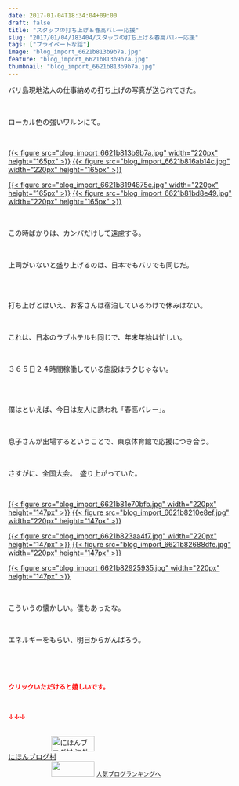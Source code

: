 ```yaml
---
date: 2017-01-04T18:34:04+09:00
draft: false
title: "スタッフの打ち上げ＆春高バレー応援"
slug: "2017/01/04/183404/スタッフの打ち上げ＆春高バレー応援"
tags: ["プライベートな話"]
image: "blog_import_6621b813b9b7a.jpg"
feature: "blog_import_6621b813b9b7a.jpg"
thumbnail: "blog_import_6621b813b9b7a.jpg"
---
```

<p>バリ島現地法人の仕事納めの打ち上げの写真が送られてきた。</p><p> </p><p>ローカル色の強いワルンにて。</p><p> </p><p><a href="blog_import_6621b814cff25.jpg">{{< figure src="blog_import_6621b813b9b7a.jpg" width="220px" height="165px" >}}</a> <a href="blog_import_6621b817c0be2.jpg">{{< figure src="blog_import_6621b816ab14c.jpg" width="220px" height="165px" >}}</a></p><p><a href="blog_import_6621b81a5d60c.jpg">{{< figure src="blog_import_6621b8194875e.jpg" width="220px" height="165px" >}}</a> <a href="blog_import_6621b81d036a3.jpg">{{< figure src="blog_import_6621b81bd8e49.jpg" width="220px" height="165px" >}}</a></p><p> </p><p>この時ばかりは、カンパだけして遠慮する。</p><p> </p><p>上司がいないと盛り上げるのは、日本でもバリでも同じだ。</p><p> </p><p><br/>打ち上げとはいえ、お客さんは宿泊しているわけで休みはない。</p><p> </p><p>これは、日本のラブホテルも同じで、年末年始は忙しい。</p><p> </p><p>３６５日２４時間稼働している施設はラクじゃない。</p><p> </p><p><br/>僕はといえば、今日は友人に誘われ「春高バレー」。</p><p> </p><p>息子さんが出場するということで、東京体育館で応援につき合う。</p><p> </p><p>さすがに、全国大会。　盛り上がっていた。</p><p> </p><p><a href="blog_import_6621b81f85515.jpg">{{< figure src="blog_import_6621b81e70bfb.jpg" width="220px" height="147px" >}}</a> <a href="blog_import_6621b8223ba8b.jpg">{{< figure src="blog_import_6621b8210e8ef.jpg" width="220px" height="147px" >}}</a></p><p><a href="blog_import_6621b824c8a2d.jpg">{{< figure src="blog_import_6621b823aa4f7.jpg" width="220px" height="147px" >}}</a> <a href="blog_import_6621b827a53e6.jpg">{{< figure src="blog_import_6621b82688dfe.jpg" width="220px" height="147px" >}}</a></p><p><a href="blog_import_6621b82a3c32e.jpg">{{< figure src="blog_import_6621b82925935.jpg" width="220px" height="147px" >}}</a></p><p> </p><p>こういうの懐かしい。僕もあったな。</p><p> </p><p>エネルギーをもらい、明日からがんばろう。</p><p> </p><p> </p><p><font color="#ff0000" size="2"><strong>クリックいただけると嬉しいです。</strong></font></p><p> </p><p><font color="#ff0000" size="2"><strong>↓↓↓</strong></font></p><p><br/><a href="ranking.html?p_cid=01260127" target="_blank"><img width="88" height="31" alt="にほんブログ村 海外生活ブログ バリ島情報へ" src="data:image/svg+xml;charset=utf-8,%3Csvg%20xmlns%3D%22http%3A%2F%2Fwww.w3.org%2F2000%2Fsvg%22%20title%3D%22Placeholder%20for%20Images%22%20role%3D%22presentation%22%20viewBox%3D%220%200%2088%2031%22%20%2F%3E" border="0" data-src="https://img-proxy.blog-video.jp/images?url=http%3A%2F%2Foverseas.blogmura.com%2Fbali%2Fimg%2Fbali88_31.gif" style="aspect-ratio: auto 88 / 31;"/><noscript><img width="88" height="31" alt="にほんブログ村 海外生活ブログ バリ島情報へ" src="https://img-proxy.blog-video.jp/images?url=http%3A%2F%2Foverseas.blogmura.com%2Fbali%2Fimg%2Fbali88_31.gif" border="0"></noscript></a><br/><a href="ranking.html?p_cid=01260127" target="_blank">にほんブログ村</a><br/><a title="人気ブログランキングへ" href="link.php?1804582"><img width="88" height="31" src="data:image/svg+xml;charset=utf-8,%3Csvg%20xmlns%3D%22http%3A%2F%2Fwww.w3.org%2F2000%2Fsvg%22%20title%3D%22Placeholder%20for%20Images%22%20role%3D%22presentation%22%20viewBox%3D%220%200%2088%2031%22%20%2F%3E" border="0" data-src="https://blog.with2.net/img/banner/banner_22.gif" style="aspect-ratio: auto 88 / 31;"/><noscript><img width="88" height="31" src="https://blog.with2.net/img/banner/banner_22.gif" border="0"></noscript></a> <a style="font-size: 12px;" href="link.php?1804582">人気ブログランキングへ</a></p>

